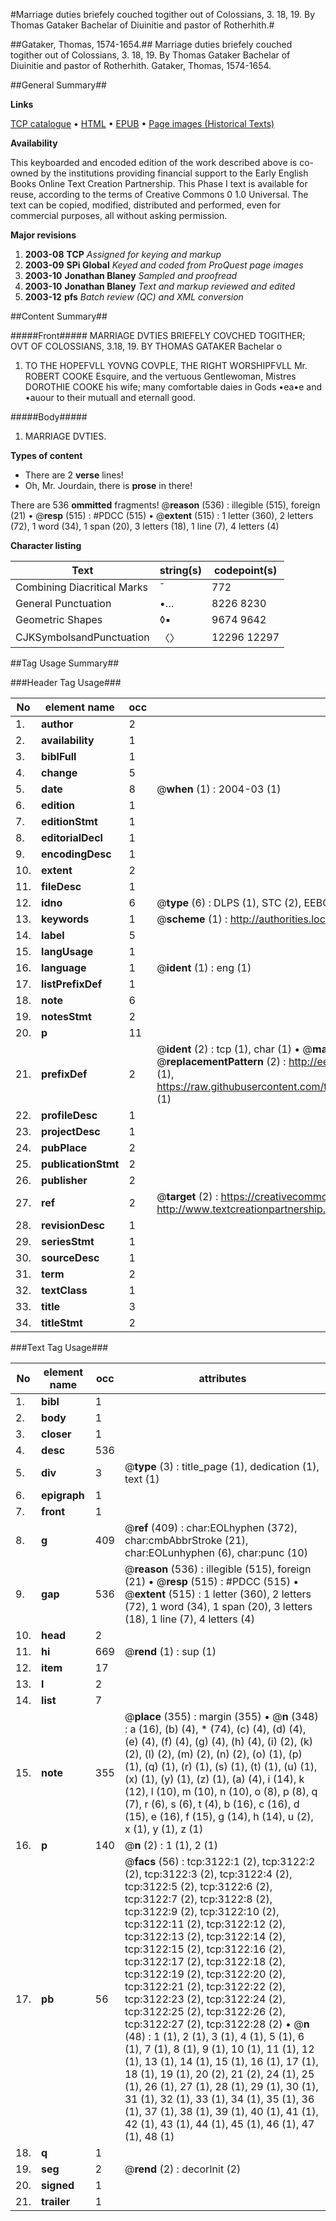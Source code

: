 #Marriage duties briefely couched togither out of Colossians, 3. 18, 19. By Thomas Gataker Bachelar of Diuinitie and pastor of Rotherhith.#

##Gataker, Thomas, 1574-1654.##
Marriage duties briefely couched togither out of Colossians, 3. 18, 19. By Thomas Gataker Bachelar of Diuinitie and pastor of Rotherhith.
Gataker, Thomas, 1574-1654.

##General Summary##

**Links**

[TCP catalogue](http://www.ota.ox.ac.uk/tcp/)  • 
[HTML](http://tei.it.ox.ac.uk/tcp/Texts-HTML/free/A01/A01541.html)  • 
[EPUB](http://tei.it.ox.ac.uk/tcp/Texts-EPUB/free/A01/A01541.epub) • 
[Page images (Historical Texts)](https://data.historicaltexts.jisc.ac.uk/view?pubId=eebo-99838734e&pageId=eebo-99838734e-3122-1)

**Availability**

This keyboarded and encoded edition of the
	       work described above is co-owned by the institutions
	       providing financial support to the Early English Books
	       Online Text Creation Partnership. This Phase I text is
	       available for reuse, according to the terms of Creative
	       Commons 0 1.0 Universal. The text can be copied,
	       modified, distributed and performed, even for
	       commercial purposes, all without asking permission.

**Major revisions**

1. __2003-08__ __TCP__ *Assigned for keying and markup*
1. __2003-09__ __SPi Global__ *Keyed and coded from ProQuest page images*
1. __2003-10__ __Jonathan Blaney__ *Sampled and proofread*
1. __2003-10__ __Jonathan Blaney__ *Text and markup reviewed and edited*
1. __2003-12__ __pfs__ *Batch review (QC) and XML conversion*

##Content Summary##

#####Front#####
MARRIAGE DVTIES BRIEFELY COVCHED TOGITHER; OVT OF COLOSSIANS, 3.18, 19. BY THOMAS GATAKER Bachelar o
1. TO THE HOPEFVLL YOVNG COVPLE, THE RIGHT WORSHIPFVLL Mr. ROBERT COOKE Esquire, and the vertuous Gentlewoman, Mistres DOROTHIE COOKE his wife; many comfortable daies in Gods •ea•e and •auour to their mutuall and eternall good.

#####Body#####

1. MARRIAGE DVTIES.

**Types of content**

  * There are 2 **verse** lines!
  * Oh, Mr. Jourdain, there is **prose** in there!

There are 536 **ommitted** fragments! 
 @__reason__ (536) : illegible (515), foreign (21)  •  @__resp__ (515) : #PDCC (515)  •  @__extent__ (515) : 1 letter (360), 2 letters (72), 1 word (34), 1 span (20), 3 letters (18), 1 line (7), 4 letters (4)

**Character listing**


|Text|string(s)|codepoint(s)|
|---|---|---|
|Combining             Diacritical Marks|̄|772|
|General Punctuation|•…|8226 8230|
|Geometric Shapes|◊▪|9674 9642|
|CJKSymbolsandPunctuation|〈〉|12296 12297|

##Tag Usage Summary##

###Header Tag Usage###

|No|element name|occ|attributes|
|---|---|---|---|
|1.|__author__|2||
|2.|__availability__|1||
|3.|__biblFull__|1||
|4.|__change__|5||
|5.|__date__|8| @__when__ (1) : 2004-03 (1)|
|6.|__edition__|1||
|7.|__editionStmt__|1||
|8.|__editorialDecl__|1||
|9.|__encodingDesc__|1||
|10.|__extent__|2||
|11.|__fileDesc__|1||
|12.|__idno__|6| @__type__ (6) : DLPS (1), STC (2), EEBO-CITATION (1), PROQUEST (1), VID (1)|
|13.|__keywords__|1| @__scheme__ (1) : http://authorities.loc.gov/ (1)|
|14.|__label__|5||
|15.|__langUsage__|1||
|16.|__language__|1| @__ident__ (1) : eng (1)|
|17.|__listPrefixDef__|1||
|18.|__note__|6||
|19.|__notesStmt__|2||
|20.|__p__|11||
|21.|__prefixDef__|2| @__ident__ (2) : tcp (1), char (1)  •  @__matchPattern__ (2) : ([0-9\-]+):([0-9IVX]+) (1), (.+) (1)  •  @__replacementPattern__ (2) : http://eebo.chadwyck.com/downloadtiff?vid=$1&page=$2 (1), https://raw.githubusercontent.com/textcreationpartnership/Texts/master/tcpchars.xml#$1 (1)|
|22.|__profileDesc__|1||
|23.|__projectDesc__|1||
|24.|__pubPlace__|2||
|25.|__publicationStmt__|2||
|26.|__publisher__|2||
|27.|__ref__|2| @__target__ (2) : https://creativecommons.org/publicdomain/zero/1.0/ (1), http://www.textcreationpartnership.org/docs/. (1)|
|28.|__revisionDesc__|1||
|29.|__seriesStmt__|1||
|30.|__sourceDesc__|1||
|31.|__term__|2||
|32.|__textClass__|1||
|33.|__title__|3||
|34.|__titleStmt__|2||


###Text Tag Usage###

|No|element name|occ|attributes|
|---|---|---|---|
|1.|__bibl__|1||
|2.|__body__|1||
|3.|__closer__|1||
|4.|__desc__|536||
|5.|__div__|3| @__type__ (3) : title_page (1), dedication (1), text (1)|
|6.|__epigraph__|1||
|7.|__front__|1||
|8.|__g__|409| @__ref__ (409) : char:EOLhyphen (372), char:cmbAbbrStroke (21), char:EOLunhyphen (6), char:punc (10)|
|9.|__gap__|536| @__reason__ (536) : illegible (515), foreign (21)  •  @__resp__ (515) : #PDCC (515)  •  @__extent__ (515) : 1 letter (360), 2 letters (72), 1 word (34), 1 span (20), 3 letters (18), 1 line (7), 4 letters (4)|
|10.|__head__|2||
|11.|__hi__|669| @__rend__ (1) : sup (1)|
|12.|__item__|17||
|13.|__l__|2||
|14.|__list__|7||
|15.|__note__|355| @__place__ (355) : margin (355)  •  @__n__ (348) : a (16), (b) (4), * (74), (c) (4), (d) (4), (e) (4), (f) (4), (g) (4), (h) (4), (i) (2), (k) (2), (l) (2), (m) (2), (n) (2), (o) (1), (p) (1), (q) (1), (r) (1), (s) (1), (t) (1), (u) (1), (x) (1), (y) (1), (z) (1), (a) (4), i (14), k (12), l (10), m (10), n (10), o (8), p (8), q (7), r (6), s (6), t (4), b (16), c (16), d (15), e (16), f (15), g (14), h (14), u (2), x (1), y (1), z (1)|
|16.|__p__|140| @__n__ (2) : 1 (1), 2 (1)|
|17.|__pb__|56| @__facs__ (56) : tcp:3122:1 (2), tcp:3122:2 (2), tcp:3122:3 (2), tcp:3122:4 (2), tcp:3122:5 (2), tcp:3122:6 (2), tcp:3122:7 (2), tcp:3122:8 (2), tcp:3122:9 (2), tcp:3122:10 (2), tcp:3122:11 (2), tcp:3122:12 (2), tcp:3122:13 (2), tcp:3122:14 (2), tcp:3122:15 (2), tcp:3122:16 (2), tcp:3122:17 (2), tcp:3122:18 (2), tcp:3122:19 (2), tcp:3122:20 (2), tcp:3122:21 (2), tcp:3122:22 (2), tcp:3122:23 (2), tcp:3122:24 (2), tcp:3122:25 (2), tcp:3122:26 (2), tcp:3122:27 (2), tcp:3122:28 (2)  •  @__n__ (48) : 1 (1), 2 (1), 3 (1), 4 (1), 5 (1), 6 (1), 7 (1), 8 (1), 9 (1), 10 (1), 11 (1), 12 (1), 13 (1), 14 (1), 15 (1), 16 (1), 17 (1), 18 (1), 19 (1), 20 (2), 21 (2), 24 (1), 25 (1), 26 (1), 27 (1), 28 (1), 29 (1), 30 (1), 31 (1), 32 (1), 33 (1), 34 (1), 35 (1), 36 (1), 37 (1), 38 (1), 39 (1), 40 (1), 41 (1), 42 (1), 43 (1), 44 (1), 45 (1), 46 (1), 47 (1), 48 (1)|
|18.|__q__|1||
|19.|__seg__|2| @__rend__ (2) : decorInit (2)|
|20.|__signed__|1||
|21.|__trailer__|1||
